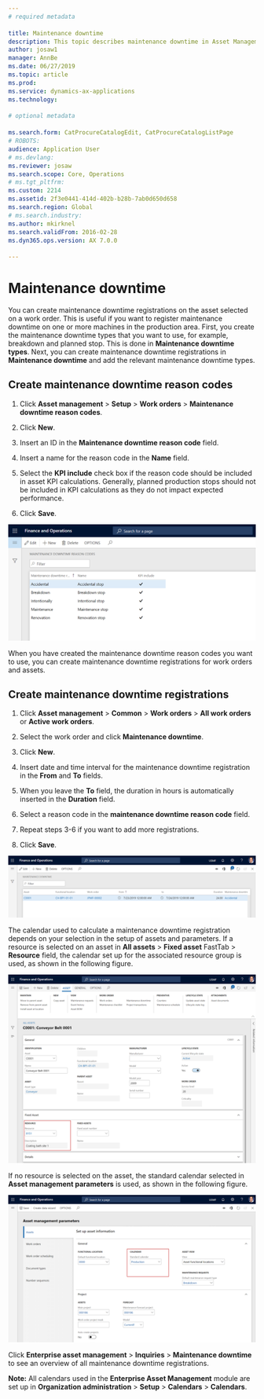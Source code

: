```yaml
---
# required metadata

title: Maintenance downtime
description: This topic describes maintenance downtime in Asset Management.
author: josaw1
manager: AnnBe
ms.date: 06/27/2019
ms.topic: article
ms.prod: 
ms.service: dynamics-ax-applications
ms.technology: 

# optional metadata

ms.search.form: CatProcureCatalogEdit, CatProcureCatalogListPage
# ROBOTS: 
audience: Application User
# ms.devlang: 
ms.reviewer: josaw
ms.search.scope: Core, Operations
# ms.tgt_pltfrm: 
ms.custom: 2214
ms.assetid: 2f3e0441-414d-402b-b28b-7ab0d650d658
ms.search.region: Global
# ms.search.industry: 
ms.author: mkirknel
ms.search.validFrom: 2016-02-28
ms.dyn365.ops.version: AX 7.0.0

---
```


# Maintenance downtime

You can create maintenance downtime registrations on the asset selected on a work order. This is useful if you want to register maintenance downtime on one or more machines in the production area. First, you create the maintenance downtime types that you want to use, for example, breakdown and planned stop. This is done in **Maintenance downtime types**. Next, you can create maintenance downtime registrations in **Maintenance downtime** and add the relevant maintenance downtime types.

## Create maintenance downtime reason codes

1. Click **Asset management** > **Setup** > **Work orders** > **Maintenance downtime reason codes**.

2. Click **New**.

3. Insert an ID in the **Maintenance downtime reason code** field.

4. Insert a name for the reason code in the **Name** field.

5. Select the **KPI include** check box if the reason code should be included in asset KPI calculations. Generally, planned production stops should not be included in KPI calculations as they do not impact expected performance.

6. Click **Save**.

![Figure 1](media/15-work-orders.png)


When you have created the maintenance downtime reason codes you want to use, you can create maintenance downtime registrations for work orders and assets.


## Create maintenance downtime registrations

1. Click **Asset management** > **Common** > **Work orders** > **All work orders** or **Active work orders**.

2. Select the work order and click **Maintenance downtime**.

3. Click **New**.

4. Insert date and time interval for the maintenance downtime registration in the **From** and **To** fields.

5. When you leave the **To** field, the duration in hours is automatically inserted in the **Duration** field.

6. Select a reason code in the **maintenance downtime reason code** field.

7. Repeat steps 3-6 if you want to add more registrations.

8. Click **Save**.


![Figure 2](media/16-work-orders.png)


The calendar used to calculate a maintenance downtime registration depends on your selection in the setup of assets and parameters. If a resource is selected on an asset in **All assets** > **Fixed asset** FastTab > **Resource** field, the calendar set up for the associated resource group is used, as shown in the following figure.

![Figure 3](media/17-work-orders.png)


If no resource is selected on the asset, the standard calendar selected in **Asset management parameters** is used, as shown in the following figure.

![Figure 4](media/18-work-orders.png)


Click **Enterprise asset management** > **Inquiries** > **Maintenance downtime** to see an overview of all maintenance downtime registrations.

**Note:** All calendars used in the **Enterprise Asset Management** module are set up in **Organization administration** > **Setup** > **Calendars** > **Calendars**.

